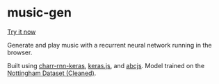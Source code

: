 music-gen
=========

[Try it now](https://github.com/ekzhang/music-gen)

Generate and play music with a recurrent neural network running in the browser.

Built using [charr-rnn-keras](https://github.com/ekzhang/char-rnn-keras), [keras.js](https://transcranial.github.io/keras-js), and [abcjs](https://abcjs.net). Model trained on the [Nottingham Dataset (Cleaned)](https://github.com/jukedeck/nottingham-dataset).
